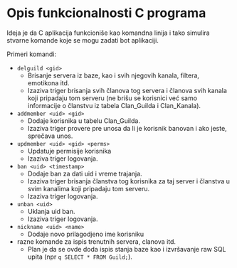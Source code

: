 # Opis funkcionalnosti C programa

Ideja je da C aplikacija funkcioniše kao komandna linija i tako simulira stvarne komande koje se mogu zadati bot aplikaciji.

Primeri komandi:
- ``delguild <gid>``
    * Brisanje servera iz baze, kao i svih njegovih kanala, filtera, emotikona itd.
    * Izaziva triger brisanja svih članova tog servera i članova svih kanala koji pripadaju tom serveru (ne brišu se korisnici već samo informacije o članstvu iz tabela Clan_Guilda i Clan_Kanala).
- ``addmember <uid> <gid>``
    * Dodaje korisnika u tabelu Clan_Guilda.
    * Izaziva triger provere pre unosa da li je korisnik banovan i ako jeste, sprečava unos.
- ``updmember <uid> <gid> <perms>``
    * Updatuje permisije korisnika
    * Izaziva triger logovanja.
- ``ban <uid> <timestamp>``
    * Dodaje ban za dati uid i vreme trajanja.
    * Izaziva triger brisanja članstva tog korisnika za taj server i članstva u svim kanalima koji pripadaju tom serveru.
    * Izaziva triger logovanja.
- ``unban <uid>``
    * Uklanja uid ban.
    * Izaziva triger logovanja.
- ``nickname <uid> <name>``
    * Dodaje novo prilagodjeno ime korisniku
- razne komande za ispis trenutnih servera, clanova itd.
    * Plan je da se ovde doda ispis stanja baze kao i izvršavanje raw SQL upita (npr ``q SELECT * FROM Guild;``).
